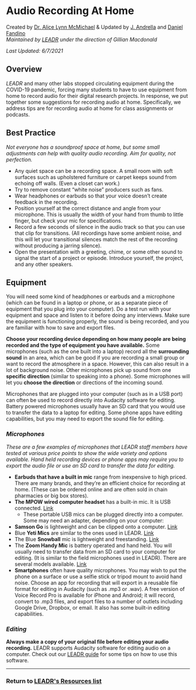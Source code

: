 # Audio Recording At Home
Created by [Dr. Alice Lynn McMichael](https://amcmichael.commons.gc.cuny.edu/) & Updated by [J. Andrella](http://jenniferandrella.com/) and [Daniel Fandino](http://wiredhistory.com/)
<br>*Maintained by [LEADR](http://leadr.msu.edu/) under the direction of Gillian Macdonald*

*Last Updated: 6/7/2021*

## **Overview**
*LEADR* and many other labs stopped circulating equipment during the COVID-19 pandemic, forcing many students to have to use equipment from home to record audio for their digital research projects. In response, we put together some suggestions for recording audio at home. Specifically, we address tips are for recording audio at home for class assignments or podcasts.

## Best Practice
*Not everyone has a soundproof space at home, but some small adjustments can help with quality audio recording. Aim for quality, not perfection.*

- Any quiet space can be a recording space. A small room with soft surfaces such as upholstered furniture or carpet keeps sound from echoing off walls. (Even a closet can work.)
- Try to remove constant “white noise” producers such as fans.
- Wear headphones or earbuds so that your voice doesn’t create feedback in the recording.
- Position yourself at the correct distance and angle from your microphone. This is usually the width of your hand from thumb to little finger, but check your mic for specifications.
- Record a few seconds of silence in the audio track so that you can use that clip for transitions. (All recordings have some ambient noise, and this will let your transitional silences match the rest of the recording without producing a jarring silence).
- Open the presentation with a greeting, chime, or some other sound to signal the start of a project or episode. Introduce yourself, the project, and any other speakers.


## Equipment
You will need some kind of headphones or earbuds and a microphone (which can be found in a laptop or phone, or as a separate piece of equipment that you plug into your computer). Do a test run with your equipment and space and listen to it before doing any interviews. Make sure the equipment is functioning properly, the sound is being recorded, and you are familiar with how to save and export files.

**Choose your recording device depending on how many people are being recorded and the type of equipment you have available.** Some microphones (such as the one built into a laptop) record all the **surrounding sound** in an area, which can be good if you are recording a small group or want to record the atmosphere in a space. However, this can also result in a lot of background noise. Other microphones pick up sound from one **specific direction** (similar to speaking into a phone). Some microphones will let you **choose the direction** or directions of the incoming sound.

Microphones that are plugged into your computer (such as in a USB port) can often be used to record directly into Audacity software for editing. Battery powered microphones usually have an SD card that you would use to transfer the data to a laptop for editing. Some phone apps have editing capabilities, but you may need to export the sound file for editing.


### *Microphones*
*These are a few examples of microphones that LEADR staff members have tested at various price points to show the wide variety and options available. Hand held recording devices or phone apps may require you to export the audio file or use an SD card to transfer the data for editing.*

- **Earbuds that have a built in mic** range from inexpensive to high priced. There are many brands, and they’re an efficient choice for recording at home. (These can be ordered online and are often sold in chain pharmacies or big box stores).
- **The MPOW wired computer headset** has a built-in mic. It is USB connected. [Link](https://www.xmpow.com/products/mpow-single-sided-usb-headset-with-microphone)
  - These portable USB mics can be plugged directly into a computer. Some may need an adapter, depending on your computer:
- **Samson Go** is lightweight and can be clipped onto a computer. [Link](http://www.samsontech.com/samson/products/microphones/usb-microphones/gomic/)
- Blue **Yeti Mics** are similar to the ones used in LEADR. [Link](https://www.bluemic.com/en-us/products/yeti/)
- The Blue **Snowball** mic is lightweight and freestanding. [Link](https://www.bluemic.com/en-us/products/snowball/)
- The **Zoom Handy Mic** is battery operated and hand held. You will usually need to transfer data from an SD card to your computer for editing. (It is similar to the field microphones used in LEADR). There are several models available. [Link](https://zoomcorp.com/en/us/handheld-recorders/)
- **Smartphones** often have quality microphones. You may wish to put the phone on a surface or use a selfie stick or tripod mount to avoid hand noise. Choose an app for recording that will export in a reusable file format for editing in Audacity (such as .mp3 or .wav). A free version of Voice Record Pro is available for iPhone and Android; it will record, convert to .mp3 files, and export files to a number of outlets including Google Drive, Dropbox, or email. It also has some built-in editing capabilities.

### *Editing*
**Always make a copy of your original file before editing your audio recording.**
LEADR supports Audacity software for editing audio on a computer. Check out our [LEADR guide](https://leadr-msu.github.io/audacity/) for some tips on how to use this software.


-----
### Return to [LEADR's Resources list](https://leadr-msu.github.io/)

